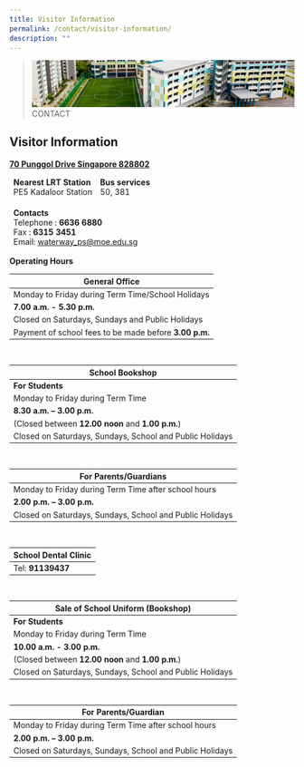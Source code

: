 ```yaml
---
title: Visitor Information
permalink: /contact/visitor-information/
description: ""
---
```

>![](/images/contact_02.jpg)
>CONTACT


## Visitor Information


[**70 Punggol Drive Singapore 828802**](https://share.onemap.sg/mmWGGv)



<table>
<thead>
  <tr>
		<td><b>Nearest LRT Station</b><br>PE5 Kadaloor Station</td>
		<td><b>Bus services</b><br>50, 381<br></td>
  </tr>
</thead>
</table>
<table>
<thead>
  <tr>
		<td><b>Contacts </b><br> Telephone : <b>6636 6880</b><br> Fax : <b>6315 3451</b> <br> Email:
<a href="mailto:waterway_ps@moe.edu.sg">waterway_ps@moe.edu.sg</a>			
</td>
</thead>
</table>

**Operating Hours**

<table>
<thead>
  <tr>
    <th>General Office</th>
  </tr>
</thead>
<tbody>
  <tr>
    <td>Monday to Friday during Term Time/School Holidays</td>
  </tr>
  <tr>
    <td><b>7.00 a.m. - 5.30 p.m.</b></td>
  </tr>
  <tr>
    <td>Closed on Saturdays, Sundays and Public Holidays</td>
  </tr>
  <tr>
    <td>Payment of school fees to be made before <b>3.00 p.m.</b></td>
  </tr>
</tbody>
</table>

<br>

<table>
<thead>
  <tr>
    <th>School Bookshop</th>
  </tr>
</thead>
<tbody>
  <tr>
    <td><b>For Students</b></td>
  </tr>
  <tr>
    <td>Monday to Friday during Term Time</td>
  </tr>
  <tr>
    <td><b>8.30 a.m. – 3.00 p.m.</b></td>
  </tr>
  <tr>
    <td>(Closed between <b>12.00 noon</b> and <b>1.00 p.m.</b>)</td>
  </tr>
  <tr>
    <td>Closed on Saturdays, Sundays, School and Public Holidays</td>
  </tr>
</tbody>
</table>

<br>

<table>
<thead>
  <tr>
    <th>For Parents/Guardians</th>
  </tr>
</thead>
<tbody>
  <tr>
    <td>Monday to Friday during Term Time after school hours</td>
  </tr>
  <tr>
    <td><b>2.00 p.m. – 3.00 p.m.</b></td>
  </tr>
  <tr>
    <td>Closed on Saturdays, Sundays, School and Public Holidays</td>
  </tr>
</tbody>
</table>

<br>

<table>
<thead>
  <tr>
    <th>School Dental Clinic</th>
  </tr>
</thead>
<tbody>
  <tr>
    <td>Tel: <b>91139437</b></td>
  </tr>
</tbody>
</table>

<br>

<table>
<thead>
  <tr>
    <th>Sale of School Uniform (Bookshop)</th>
  </tr>
</thead>
<tbody>
  <tr>
    <td><b>For Students</b></td>
  </tr>
  <tr>
    <td>Monday to Friday during Term Time</td>
  </tr>
  <tr>
    <td><b>10.00 a.m. - 3.00 p.m.</b></td>
  </tr>
  <tr>
    <td>(Closed between <b>12.00 noon</b> and <b>1.00 p.m.</b>)</td>
  </tr>
  <tr>
    <td>Closed on Saturdays, Sundays, School and Public Holidays</td>
  </tr>
</tbody>
</table>

<br>

<table>
<thead>
  <tr>
    <th>For Parents/Guardian</th>
  </tr>
</thead>
<tbody>
  <tr>
    <td>Monday to Friday during Term Time after school hours</td>
  </tr>
  <tr>
    <td><b>2.00 p.m. – 3.00 p.m.</b></td>
  </tr>
  <tr>
    <td>Closed on Saturdays, Sundays, School and Public Holidays</td>
  </tr>
</tbody>
</table>
